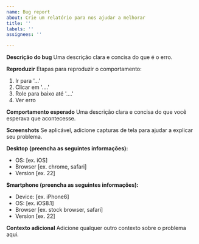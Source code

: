 ```yaml
---
name: Bug report
about: Crie um relatório para nos ajudar a melhorar
title: ''
labels: ''
assignees: ''

---
```


**Descrição do bug**
Uma descrição clara e concisa do que é o erro.

**Reproduzir**
Etapas para reproduzir o comportamento:
1. Ir para '...'
2. Clicar em '....'
3. Role para baixo até '....'
4. Ver erro

**Comportamento esperado**
Uma descrição clara e concisa do que você esperava que acontecesse.

**Screenshots**
Se aplicável, adicione capturas de tela para ajudar a explicar seu problema.

**Desktop (preencha as seguintes informações):**
 - OS: [ex. iOS]
 - Browser [ex. chrome, safari]
 - Version [ex. 22]

**Smartphone (preencha as seguintes informações):**
 - Device: [ex. iPhone6]
 - OS: [ex. iOS8.1]
 - Browser [ex. stock browser, safari]
 - Version [ex. 22]

**Contexto adicional**
Adicione qualquer outro contexto sobre o problema aqui.
